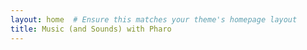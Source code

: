 ```yaml
---
layout: home  # Ensure this matches your theme's homepage layout
title: Music (and Sounds) with Pharo
---
```


